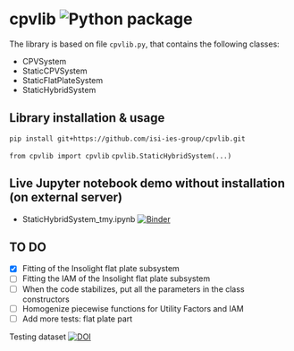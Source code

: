 # cpvlib ![Python package](https://github.com/isi-ies-group/cpvlib/workflows/Python%20package/badge.svg)
The library is based on file `cpvlib.py`, that contains the following classes:

* CPVSystem
* StaticCPVSystem
* StaticFlatPlateSystem
* StaticHybridSystem

## Library installation & usage
`pip install git+https://github.com/isi-ies-group/cpvlib.git`

`from cpvlib import cpvlib`
`cpvlib.StaticHybridSystem(...)`

## Live Jupyter notebook demo without installation (on external server)
* StaticHybridSystem_tmy.ipynb [![Binder](https://mybinder.org/badge_logo.svg)](https://mybinder.org/v2/gh/isi-ies-group/cpvlib/master?filepath=cpvlib/StaticHybridSystem_tmy.ipynb)

## TO DO
* [x] Fitting of the Insolight flat plate subsystem
* [ ] Fitting the IAM of the Insolight flat plate subsystem
* [ ] When the code stabilizes, put all the parameters in the class constructors
* [ ] Homogenize piecewise functions for Utility Factors and IAM
* [ ] Add more tests: flat plate part

Testing dataset [![DOI](https://zenodo.org/badge/DOI/10.5281/zenodo.3346823.svg)](https://doi.org/10.5281/zenodo.3346823)
